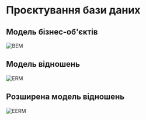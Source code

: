 # Проєктування бази даних

## Модель бізнес-об'єктів

![BEM](http://www.plantuml.com/plantuml/proxy?cache=no&src=https://raw.githubusercontent.com/mixolydian-b6/Bricks/master/src/puml/BEM.puml)

## Модель відношень

![ERM](http://www.plantuml.com/plantuml/proxy?cache=no&src=https://raw.githubusercontent.com/mixolydian-b6/Bricks/master/src/puml/ERM.puml)

## Розширена модель відношень

![EERM](http://www.plantuml.com/plantuml/proxy?cache=no&src=https://raw.githubusercontent.com/mixolydian-b6/Bricks/master/src/puml/EERM.puml)
